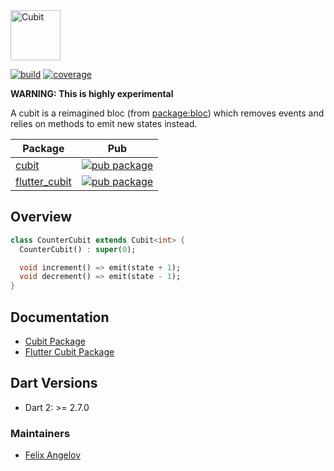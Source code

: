 <img src="https://raw.githubusercontent.com/felangel/cubit/master/assets/cubit_full.png" height="80" alt="Cubit" />

[![build](https://github.com/felangel/cubit/workflows/build/badge.svg)](https://github.com/felangel/cubit/actions)
[![coverage](https://github.com/felangel/cubit/blob/master/packages/cubit/coverage_badge.svg)](https://github.com/felangel/cubit/actions)

**WARNING: This is highly experimental**

A cubit is a reimagined bloc (from [package:bloc](https://pub.dev/packages/bloc)) which removes events and relies on methods to emit new states instead.

| Package                                                                               | Pub                                                                                                      |
| ------------------------------------------------------------------------------------- | -------------------------------------------------------------------------------------------------------- |
| [cubit](https://github.com/felangel/cubit/tree/master/packages/cubit)                 | [![pub package](https://img.shields.io/pub/v/cubit.svg)](https://pub.dev/packages/cubit)                 |
| [flutter_cubit](https://github.com/felangel/cubit/tree/master/packages/flutter_cubit) | [![pub package](https://img.shields.io/pub/v/flutter_cubit.svg)](https://pub.dev/packages/flutter_cubit) |

## Overview

```dart
class CounterCubit extends Cubit<int> {
  CounterCubit() : super(0);

  void increment() => emit(state + 1);
  void decrement() => emit(state - 1);
}
```

## Documentation

- [Cubit Package](https://github.com/felangel/cubit/tree/master/packages/cubit/README.md)
- [Flutter Cubit Package](https://github.com/felangel/cubit/tree/master/packages/flutter_cubit/README.md)

## Dart Versions

- Dart 2: >= 2.7.0

### Maintainers

- [Felix Angelov](https://github.com/felangel)
